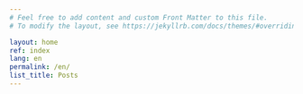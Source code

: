 ```yaml
---
# Feel free to add content and custom Front Matter to this file.
# To modify the layout, see https://jekyllrb.com/docs/themes/#overriding-theme-defaults

layout: home
ref: index
lang: en
permalink: /en/
list_title: Posts
---
```

